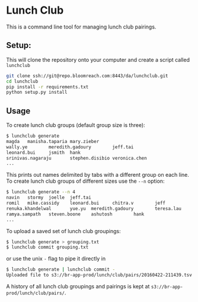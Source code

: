 # Lunch Club

This is a command line tool for managing lunch club pairings. 

## Setup:

This will clone the repository onto your computer and create a script called `lunchclub`
```sh
git clone ssh://git@repo.bloomreach.com:8443/da/lunchclub.git
cd lunchclub
pip install -r requirements.txt
python setup.py install
```


## Usage

To create lunch club groups (default group size is three):

```sh
$ lunchclub generate
magda   manisha.taparia mary.zieber
wally.ye        meredith.gadoury        jeff.tai
leonard.bui     jsmith  hank
srinivas.nagaraju       stephen.disibio veronica.chen
...
```

This prints out names delimited by tabs with a different group on each line. To 
create lunch club groups of different sizes use the `--n` option:

```sh
$ lunchclub generate --n 4
navin   stormy  joelle  jeff.tai
romil   mike.cassidy    leonard.bui     chitra.v        jeff
renuka.khandelwal       yue.yu  meredith.gadoury        teresa.lau
ramya.sampath   steven.boone    ashutosh        hank
...
```

To upload a saved set of lunch club groupings:
```sh
$ lunchclub generate > grouping.txt
$ lunchclub commit grouping.txt
```

or use the unix `-` flag to pipe it directly in

```sh
$ lunchclub generate | lunchclub commit -
Uploaded file to s3://br-app-prod/lunch/club/pairs/20160422-211439.tsv
```

A history of all lunch club groupings and pairings is kept at `s3://br-app-prod/lunch/club/pairs/`. 

